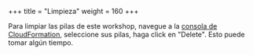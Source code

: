 +++
title = "Limpieza"
weight = 160
+++

Para limpiar las pilas de este workshop, navegue a la [consola de CloudFormation](https://console.aws.amazon.com/cloudformation), seleccione sus pilas, haga click en "Delete". Esto puede tomar algún tiempo.
